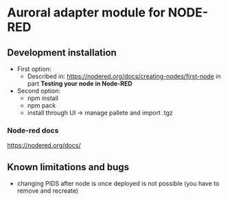 # Auroral adapter module for NODE-RED #

## Development installation ##
 - First option:
    - Described in: https://nodered.org/docs/creating-nodes/first-node in part **Testing your node in Node-RED**
 - Second option:
    - npm install
    - npm pack
    - install through UI -> manage pallete and import .tgz

### Node-red docs ###
https://nodered.org/docs/


## Known limitations and bugs ##
- changing PIDS after node is once deployed is not possible (you have to remove and recreate)
